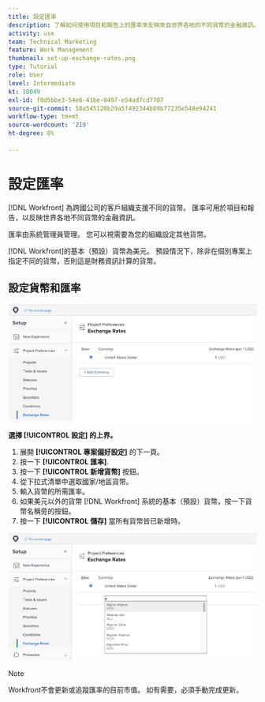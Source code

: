 ```yaml
---
title: 設定匯率
description: 了解如何使用項目和報告上的匯率來反映來自世界各地的不同貨幣的金融資訊。
activity: use
team: Technical Marketing
feature: Work Management
thumbnail: set-up-exchange-rates.png
type: Tutorial
role: User
level: Intermediate
kt: 10049
exl-id: f0d5bbe3-54e6-41be-8497-e54ad7cd7707
source-git-commit: 58a545120b29a5f492344b89b77235e548e94241
workflow-type: tm+mt
source-wordcount: '219'
ht-degree: 0%

---
```


# 設定匯率

[!DNL Workfront] 為跨國公司的客戶組織支援不同的貨幣。 匯率可用於項目和報告，以反映世界各地不同貨幣的金融資訊。

匯率由系統管理員管理。 您可以視需要為您的組織設定其他貨幣。

[!DNL Workfront]的基本（預設）貨幣為美元。 預設情況下，除非在個別專案上指定不同的貨幣，否則這是財務資訊計算的貨幣。

## 設定貨幣和匯率

![選擇匯率的影像](assets/setting-up-finances-4.png)

**選擇 [!UICONTROL 設定] 的上界。**

1. 展開 **[!UICONTROL 專案偏好設定]** 的下一頁。
1. 按一下 **[!UICONTROL 匯率]**.
1. 按一下 **[!UICONTROL 新增貨幣]** 按鈕。
1. 從下拉式清單中選取國家/地區貨幣。
1. 輸入貨幣的所需匯率。
1. 如果美元以外的貨幣 [!DNL Workfront] 系統的基本（預設）貨幣，按一下貨幣名稱旁的按鈕。
1. 按一下 **[!UICONTROL 儲存]** 當所有貨幣皆已新增時。

![向匯率清單添加貨幣的影像](assets/setting-up-finances-5.png)

>[!NOTE]
>
>Workfront不會更新或追蹤匯率的目前市值。 如有需要，必須手動完成更新。
